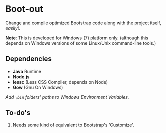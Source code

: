 Boot-out
========
Change and compile optimized Bootstrap code along with the project itself, _easily_!.

**Note**: This is developed for Windows (7) platform only. (although this depends on Windows versions of some Linux/Unix command-line tools.)

Dependencies
------------
* 	**Java** Runtime
* 	**Node.js**
* 	**lessc** (Less CSS Compiler, depends on Node)
* 	**Gow** (Gnu On Windows)

_Add `\bin` folders' paths to Windows Environment Variables._

To-do's
-------
1. Needs some kind of equivalent to Bootstrap's 'Customize'.